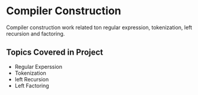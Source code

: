 # Compiler Construction
Compiler construction work related ton regular expression, tokenization, left recursion and factoring.

## Topics Covered in Project
- Regular Experssion 
- Tokenization
- left Recursion 
- Left Factoring
